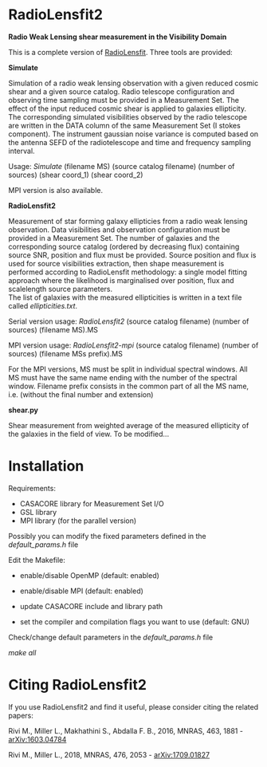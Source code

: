 # RadioLensfit2

**Radio Weak Lensing shear measurement in the Visibility Domain**

This is a complete version of [RadioLensfit](https://github.com/marziarivi/RadioLensfit).
Three tools are provided:

**Simulate**

Simulation of a radio weak lensing observation with a given reduced cosmic shear and a given source catalog.
Radio telescope configuration and observing time sampling must be provided in a Measurement Set.
The effect of the input reduced cosmic shear is applied to galaxies ellipticity. 
The corresponding simulated visibilities observed by the radio telescope are written in the DATA column of the same Measurement Set (I stokes component). 
The instrument gaussian noise variance is computed based on the antenna SEFD of the radiotelescope and time and frequency sampling interval. 

Usage: *Simulate* (filename MS) (source catalog filename) (number of sources) (shear coord_1) (shear coord_2)
 
MPI version is also available.

**RadioLensfit2**

Measurement of star forming galaxy ellipticies from a radio weak lensing observation.
Data visibilities and observation configuration must be provided in a Measurement Set. 
The number of galaxies and the corresponding source catalog (ordered by decreasing flux) containing source SNR, position and flux must be provided. Source position and flux is used for source visibilities extraction, then shape measurement is performed according to RadioLensfit methodology: a single model fitting approach where the likelihood is marginalised over position, flux and scalelength source parameters.  
The list of galaxies with the measured ellipticities is written in a text file called *ellipticities.txt*.

Serial version usage: *RadioLensfit2* (source catalog filename) (number of sources) (filename MS).MS

MPI version usage: *RadioLensfit2-mpi* (source catalog filename) (number of sources) (filename MSs prefix).MS

For the MPI versions, MS must be split in individual spectral windows. All MS must have the same name ending with the number of the spectral window.
Filename prefix consists in the common part of all the MS name, i.e. (without the final number and extension)  
 
**shear.py** 

Shear measurement from weighted average of the measured ellipticity of the galaxies in the field of view. 
To be modified...


# Installation

Requirements:
- CASACORE library for Measurement Set I/O
- GSL library 
- MPI library (for the parallel version)

Possibly you can modify the fixed parameters defined in the *default_params.h* file

Edit the Makefile:

- enable/disable OpenMP (default: enabled)
- enable/disable MPI (default: enabled)

- update CASACORE include and library path
- set the compiler and compilation flags you want to use (default: GNU)

Check/change default parameters in the *default_params.h* file 

*make all*

# Citing RadioLensfit2

If you use RadioLensfit2 and find it useful, please consider citing the related papers:

Rivi M., Miller L., Makhathini S., Abdalla F. B., 2016, MNRAS, 463, 1881 - [arXiv:1603.04784](https://arxiv.org/abs/1603.04784)

Rivi M., Miller L., 2018, MNRAS, 476, 2053 - [arXiv:1709.01827](https://arxiv.org/abs/1709.01827)
